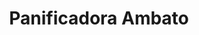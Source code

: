 ---
title: "Panificadora Ambato"
url: /quito/panificadora-ambato-avenida-rio-amazonas/
shop: panadería
---